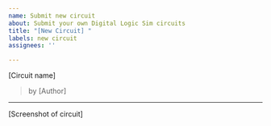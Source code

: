 ```yaml
---
name: Submit new circuit
about: Submit your own Digital Logic Sim circuits
title: "[New Circuit] "
labels: new circuit
assignees: ''

---
```


[Circuit name]
> by [Author]
---

[Screenshot of circuit]

<!-- Attach circuit file -->
